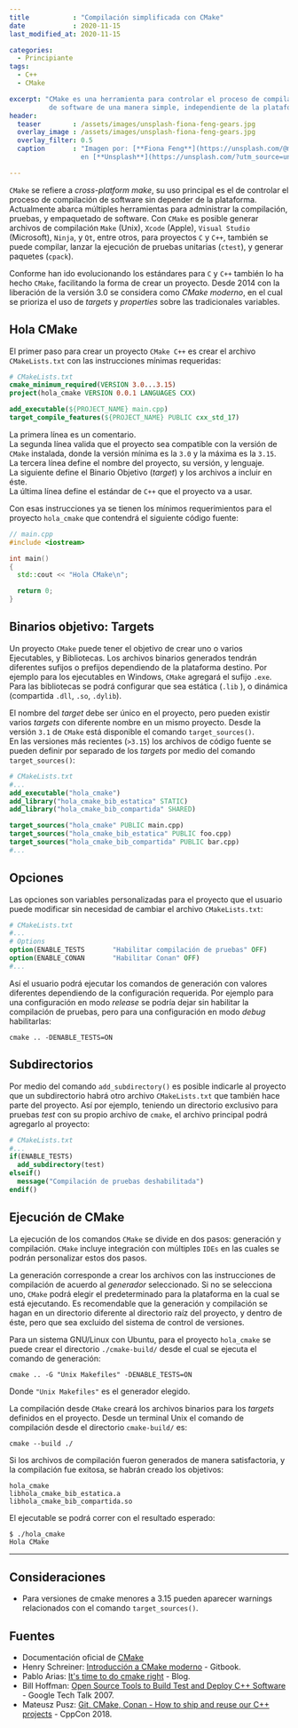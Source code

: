 ```yaml
---
title           : "Compilación simplificada con CMake"
date            : 2020-11-15
last_modified_at: 2020-11-15

categories:
  - Principiante
tags:
  - C++
  - CMake

excerpt: "CMake es una herramienta para controlar el proceso de compilación 
          de software de una manera simple, independiente de la plataforma."
header:
  teaser        : /assets/images/unsplash-fiona-feng-gears.jpg
  overlay_image : /assets/images/unsplash-fiona-feng-gears.jpg
  overlay_filter: 0.5
  caption       : "Imagen por: [**Fiona Feng**](https://unsplash.com/@moonai?utm_source=unsplash) 
                  en [**Unsplash**](https://unsplash.com/?utm_source=unsplash)"

---
```


`CMake` se refiere a _cross-platform make_, su uso principal es el de controlar el 
proceso de compilación de software sin depender de la plataforma. 
Actualmente abarca múltiples 
herramientas para administrar la compilación, pruebas, y empaquetado de software.
Con `CMake` es posible generar archivos de compilación `Make` (Unix), `Xcode` (Apple), 
`Visual Studio` (Microsoft), `Ninja`, y `Qt`, entre otros, para proyectos `C` y `C++`,
 también se puede compilar, lanzar la ejecución de pruebas unitarias (`ctest`), y 
generar paquetes (`cpack`).

Conforme han ido evolucionando los estándares para `C` y `C++` también lo ha hecho
`CMake`, facilitando la forma de crear un proyecto. Desde 2014 con la liberación de
la versión 3.0 se considera como _CMake moderno_, en el cual se prioriza el uso de 
_targets_ y _properties_ sobre las tradicionales variables.

## Hola CMake

El primer paso para crear un proyecto `CMake C++` es crear el archivo `CMakeLists.txt`
con las instrucciones mínimas requeridas:

```cmake
# CMakeLists.txt
cmake_minimum_required(VERSION 3.0...3.15)
project(hola_cmake VERSION 0.0.1 LANGUAGES CXX)

add_executable(${PROJECT_NAME} main.cpp)
target_compile_features(${PROJECT_NAME} PUBLIC cxx_std_17)
```

La primera línea es un comentario.  
La segunda línea valida que el proyecto sea compatible con la versión de `CMake` 
instalada, donde la versión mínima es la `3.0` y la máxima es la `3.15`.  
La tercera línea define el nombre del proyecto, su versión, y lenguaje.  
La siguiente define el Binario Objetivo (_target_) y los archivos a incluir en éste.  
La última línea define el estándar de `C++` que el proyecto va a usar.  

Con esas instrucciones ya se tienen los mínimos requerimientos para el proyecto
`hola_cmake` que contendrá el siguiente código fuente:

```c++
// main.cpp
#include <iostream>

int main()
{
  std::cout << "Hola CMake\n";

  return 0;
}
```

## Binarios objetivo: Targets

Un proyecto `CMake` puede tener el objetivo de crear uno o varios Ejecutables, y Bibliotecas.
Los archivos binarios generados tendrán diferentes sufijos o prefijos dependiendo
de la plataforma destino. 
Por ejemplo para los ejecutables en Windows, `CMake` agregará el sufijo `.exe`.
Para las bibliotecas se podrá configurar que sea estática (`.lib` ), o dinámica 
(compartida `.dll`, `.so`, `.dylib`).

El nombre del _target_ debe ser único en el proyecto, pero pueden existir varios 
_targets_ con diferente nombre en un mismo proyecto. Desde la versión `3.1` de `CMake`
está disponible el comando `target_sources()`.  
En las versiones más recientes (`>3.15`) los archivos de código fuente se pueden 
definir por separado de los _targets_ por medio del comando `target_sources()`:

```cmake
# CMakeLists.txt
#...
add_executable("hola_cmake")
add_library("hola_cmake_bib_estatica" STATIC)
add_library("hola_cmake_bib_compartida" SHARED)

target_sources("hola_cmake" PUBLIC main.cpp)
target_sources("hola_cmake_bib_estatica" PUBLIC foo.cpp)
target_sources("hola_cmake_bib_compartida" PUBLIC bar.cpp)
#...
```

## Opciones

Las opciones son variables personalizadas para el proyecto que el usuario puede
modificar sin necesidad de cambiar el archivo `CMakeLists.txt`:

```cmake
# CMakeLists.txt
#...
# Options
option(ENABLE_TESTS       "Habilitar compilación de pruebas" OFF)
option(ENABLE_CONAN       "Habilitar Conan" OFF)
#...
```

Así el usuario podrá ejecutar los comandos de generación con valores diferentes 
dependiendo de la configuración requerida. Por ejemplo para una configuración en modo _release_
se podría dejar sin habilitar la compilación de pruebas, pero para una configuración
en modo _debug_ habilitarlas:

    cmake .. -DENABLE_TESTS=ON


## Subdirectorios

Por medio del comando `add_subdirectory()` es posible indicarle al proyecto que 
un subdirectorio habrá otro archivo `CMakeLists.txt` que también hace parte del 
proyecto.
Así por ejemplo, teniendo un directorio exclusivo para pruebas _test_ con su 
propio archivo de `cmake`, el archivo principal podrá agregarlo al proyecto:

```cmake
# CMakeLists.txt
#...
if(ENABLE_TESTS)
  add_subdirectory(test)
elseif()
  message("Compilación de pruebas deshabilitada")
endif()
```

## Ejecución de CMake

La ejecución de los comandos `CMake` se divide en dos pasos: generación y compilación.
`CMake` incluye integración con múltiples `IDEs` en las cuales se podrán personalizar 
estos dos pasos.  

La generación corresponde a crear los archivos con las instrucciones de compilación
de acuerdo al _generador_ seleccionado. Si no se selecciona uno, `CMake` podrá elegir
el predeterminado para la plataforma en la cual se está ejecutando. 
Es recomendable que la generación y compilación se hagan en un directorio diferente
al directorio raíz del proyecto, y dentro de éste, pero que sea excluido del
sistema de control de versiones.

Para un sistema GNU/Linux con Ubuntu, para el proyecto `hola_cmake` se puede crear el
directorio `./cmake-build/`  desde el cual se ejecuta el comando de generación:

    cmake .. -G "Unix Makefiles" -DENABLE_TESTS=ON 

Donde `"Unix Makefiles"` es el generador elegido.  


La compilación desde `CMake` creará los archivos binarios para los _targets_
definidos en el proyecto. Desde un terminal Unix el comando de compilación
desde el directorio `cmake-build/` es:

    cmake --build ./

Si los archivos de compilación fueron generados de manera satisfactoria, y
la compilación fue exitosa, se habrán creado los objetivos:

    hola_cmake 
    libhola_cmake_bib_estatica.a
    libhola_cmake_bib_compartida.so

El ejecutable se podrá correr con el resultado esperado:

    $ ./hola_cmake 
    Hola CMake

---

## Consideraciones
- Para versiones de cmake menores a 3.15 pueden aparecer warnings relacionados
con el comando `target_sources()`.

## Fuentes
- Documentación oficial de [CMake](https://cmake.org/cmake/help/latest/index.html)
- Henry Schreiner: [Introducción a CMake moderno](https://cliutils.gitlab.io/modern-cmake/) - Gitbook.
- Pablo Arias: [It's time to do cmake right](https://pabloariasal.github.io/2018/02/19/its-time-to-do-cmake-right/) - Blog.
- Bill Hoffman: [Open Source Tools to Build Test and Deploy C++ Software](https://youtu.be/8Ut9o4OdSC0) - Google Tech Talk 2007.
- Mateusz Pusz: [Git, CMake, Conan - How to ship and reuse our C++ projects](https://youtu.be/S4QSKLXdTtA) - CppCon 2018.

